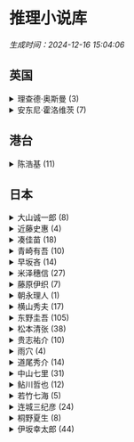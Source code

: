 # 推理小说库 

*生成时间：2024-12-16 15:04:06*


## 英国

<details>
  <summary>理查德·奥斯曼 (3)</summary>
- 周四推理俱乐部：活了两次的男人
- 周四推理俱乐部
- 周四推理俱乐部：消失的子弹
</details>


<details>
  <summary>安东尼·霍洛维茨 (7)</summary>
- 猫头鹰谋杀案(全两册)
- 关键句是死亡
- 神探夏洛克：莫里亚蒂
- 一把扭曲的匕首
- 一行杀人的台词
- 喜鹊谋杀案
- 关键词是谋杀
</details>


## 港台

<details>
  <summary>陈浩基 (11)</summary>
- 魔笛
- 遗忘，刑警（新星版）
- 第欧根尼变奏曲
- 隐蔽嫌疑人
- 遗忘·刑警
- 魔虫人间
- 气球人
- 魔虫人间2_黑白
- 网内人
- 幸存者
- 13.67
</details>


## 日本

<details>
  <summary>大山诚一郎 (8)</summary>
- 全员嫌疑人
- 密室收藏家
- 绝对不在场证明
- 字母表谜案
- 500个目击者_绝对不在场证明2
- 诡计博物馆
- 绝对不在场谜案
- 绑架回忆：诡计博物馆2
</details>


<details>
  <summary>近藤史惠 (4)</summary>
- 伊甸
- 牺牲
- 影响
- 老人与长椅
</details>


<details>
  <summary>凑佳苗 (18)</summary>
- 蓝宝石
- 母性
- 少女
- 乌托邦
- 绝唱
- 白雪公主杀人事件
- 落日
- 往复书简
- 为了N
- 睡在豌豆上
- 告白
- 境遇
- 望乡
- 赎罪
- 反转
- 夜行观览车
- 物语终焉
- 叛逆女儿，完美母亲
</details>


<details>
  <summary>青崎有吾 (10)</summary>
- 图书馆之谜
- Undead_Girl·Murder_Farce_02_怪盗与侦探
- 水族馆之谜
- 敲响密室之门2
- 体育馆之谜
- 地雷格力高（民翻）
- Undead_Girl·Murder_Farce_01_鸟笼使者
- 风之丘五十元硬币之谜
- 煞风景的早间首班车
- 敲响密室之门
</details>


<details>
  <summary>早坂吝 (14)</summary>
- 侦探AI
- 杀人犯对杀人鬼
- 上木荔枝合集（民翻）
- 爱丽丝罪恶奇境
- ＶＲ浮游馆之谜
- 犯人IA
- 谁也不能审判我（民翻）
- 彩虹牙刷（民翻）
- 双蛇密室（民翻）
- 〇〇〇〇〇〇〇〇杀人事件（民翻）
- RPG_SCHOOL（民翻）
- 四元馆事件
- MAILER-DAEMON的战栗
- 无人机侦探
</details>


<details>
  <summary>米泽穗信 (27)</summary>
- 再见，妖精
- 夏季限定热带水果圣代事件
- 书签与谎言的季节（民翻版）
- 花冠之日
- 黑牢城（台版）
- 可燃物（民翻）
- 秋季限定糖渍栗子事件_上
- 秋季限定糖渍栗子事件_下
- 满愿
- 古典部系列_短篇《镜不能鉴》
- 迟来的羽翼
- 羔羊的盛宴
- 巴黎马卡龙之谜
- 冰果
- 寻狗事务所
- 春季限定草莓塔事件
- 虎与蟹，抑或是折木奉太郎杀人事件
- 轮回
- 追想五断章
- 折断的龙骨（全二册）
- 王与马戏团
- 瓶颈（民翻版）
- 冬季限定夹心巧克力事件
- 算计
- 悠长的假日（古典部系列短篇）
- 黑牢城（民翻版）
- 书与钥匙的季节
</details>


<details>
  <summary>藤原伊织 (7)</summary>
- 降雪
- 天狼星之路
- 向日葵的祭典
- 长脚蚊白须的冒险
- 恐怖分子的阳伞
- 手掌上的黑暗
- 离别的火焰
</details>


<details>
  <summary>朝永理人 (1)</summary>
- 毒咖啡事件（民翻）
</details>


<details>
  <summary>横山秀夫 (17)</summary>
- 震度0
- 终身验尸官
- 动机
- 临场
- 踏影而行
- 空屋
- 看守眼
- 64：史上最凶恶绑架撕票事件
- 追诉时效倒计时
- 第三时效
- 罗苹计划
- 半自白
- 半落
- 阴暗的季节
- 超越极限
- 穷追不舍
- 真相
</details>


<details>
  <summary>东野圭吾 (105)</summary>
- 无名之町
- 布鲁特斯的心脏
- 解忧杂货店
- 单恋
- 祈念守护人
- 沉睡的人鱼之家
- 挑战
- 平行世界·爱情故事
- 时生
- 绑架游戏
- 悲剧人偶
- 伽利略的苦恼
- 拉普拉斯的魔女
- 布谷鸟的蛋是谁的
- 禁断的魔术
- 超杀人事件
- 使命与魂的尽头
- 假面饭店
- 名侦探的守则
- 假面山庄
- 风雪追击
- 毕业
- 祈念之树：守护之心（台版）
- 同级生
- 沉睡的森林
- 圣女的救济
- 浪花少年侦探团
- 透明的螺旋
- 第十年的情人节
- 湖畔
- 宿命
- 分身
- 大雪中的山庄
- 希望之线
- 十一字杀人
- 鸟人计划(台版简体)
- 白马山庄谜案
- 你杀了谁（台版）
- 黑笑小说
- 变身
- 再见了，忍老师
- 禁忌魔术
- 科学？
- 怪笑小说
- 空中杀人现场
- 疾风回旋曲
- 梦幻花
- 假面游戏
- 虚像小丑
- 信
- 假面之夜
- 流星之绊
- 白金数据
- 悖论13
- 谎言里的魔术师（台版简体）
- 恋爱的贡多拉
- 天空之蜂
- 虚无的十字架
- 长长的回廊
- 那时的某人
- 濒死之眼
- 嫌疑人X的献身
- 天使之耳：交通警察之夜
- 祈祷落幕时
- 侦探伽利略
- 白夜行
- 美丽的凶器
- 学生街的日子
- 我的晃荡的青春
- 魔球
- 东野圭吾的最后致意
- 从前我死去的家
- 毕业前的杀人游戏
- 酷酷的代课老师
- 我杀了他
- 侦探俱乐部(台版简体)
- 放学后
- 只差一个谎言
- 和魔女共度的七天
- 恶意
- 雪国之劫
- 预知梦
- 红手指
- 白鸟与蝙蝠
- 梦回都灵
- 没有凶手的杀人夜
- 谁杀了她
- 造彩虹的人
- 假面前夜
- 彷徨之刃
- 魔力的胎动
- 以眨眼干杯
- 名侦探的诅咒
- 幻夜
- 危险的维纳斯
- 盛夏的方程式
- 秘密
- 沉默的巡游
- 杀人之门
- 怪人们
- 黎明之街
- 歪笑小说
- 毒笑小说
- 新参者
- 麒麟之翼
</details>


<details>
  <summary>松本清张 (38)</summary>
- 死亡邮递
- 共犯
- 死之枝
- 强蚁
- 时间的习俗
- 松本清张杰作选2·坏女人
- 某《小仓日记》传
- 佐渡流人行
- D之复合
- 水之肌
- 死亡螺旋
- 坏人们
- 憎恶的委托
- 证明
- 眼的气流
- 驿路
- 眼之壁
- 球形的荒野
- 富士山禁恋
- 十万分之一的偶然
- 女人阶梯
- 松本清张推理小说全集（20本）
- 苍白的轨迹
- 迷离世界
- 卖马的女人
- 危险的斜面
- 波之塔
- 隐花平原
- 兽之道
- 黑地之绘
- 隔墙有眼
- 交错的场景
- 日本的黑雾
- 西乡钞
- 夜光的阶梯
- 监视
- 火神被杀
- 黑色笔记
</details>


<details>
  <summary>贵志祐介 (10)</summary>
- 恐怖呢喃
- 上锁的房间
- laizixinshijie
- 玻璃之锤
- 青之炎
- 恶之教典_上
- 神秘钟杀人事件
- 写出娱乐的力量
- 恶之教典_下
- 黑暗之家
</details>


<details>
  <summary>雨穴 (4)</summary>
- 怪画谜案
- 怪屋谜案2（民翻）
- 怪屋谜案
- 変な雨穴：雨穴短篇集（民翻）
</details>


<details>
  <summary>道尾秀介 (14)</summary>
- 光媒之花
- 骸之爪
- 龙神之雨
- 不可以
- 影子
- 杀意的临界点
- 所罗门之犬
- 向日葵不开的夏天
- 鼠男
- 鬼的足音
- 独眼猴
- 月之恋人
- 月与蟹
- 乌鸦的拇指
</details>


<details>
  <summary>中山七里 (31)</summary>
- 界线游戏
- 七色之毒
- 战斗之歌
- 希波克拉底的忧郁
- 连续杀人鬼青蛙男_噩梦再临
- 恶德轮舞曲
- 邂逅贝多芬
- 连续“杀人鬼”青蛙男
- 晚安，拉赫曼尼諾夫
- 五張面的微笑
- 赎罪奏鸣曲
- 恩仇镇魂曲
- 嘲笑的淑女
- 泰米斯之剑
- 追忆夜想曲
- 替身总理
- 希波克拉底的誓言-[日]_中山七里
- Start！
- 再會貝多芬
- 赴死之人的祈禱
- 魔女复甦
- 清扫逝者房间的人
- 開膛手傑克的告白
- 复仇协奏曲
- 哈梅爾吹笛人的誘柺
- 再見了，德彪西
- 能面检察官
- 永遠的蕭邦
- 希波克拉底的试练
- 死亡医生的遗产
- 那些得不到保护的人
</details>


<details>
  <summary>鲇川哲也 (12)</summary>
- 黑色皮箱
- 不完全犯罪
- 憎恶的化石
- 夜之訪問者
- 红色密室
- 紫丁香庄园
- 夺命密室
- 碑文谷事件
- 青铜使者
- 打鼓手为什么笑
- 奎恩的彩色纸
- 蓝色密室
</details>


<details>
  <summary>若竹七海 (5)</summary>
- 恶意的兔子
- 古书店阿赛丽亚的尸体
- 生锈的滑轮
- 我的日常推理
- 告别的方法
</details>


<details>
  <summary>连城三纪彦 (24)</summary>
- 外遇俱乐部
- 前夜祭
- 恋文
- 无颜的肖像
- 白光
- 宵待草夜情
- 连城三纪彦作品集
- 恋爱小说馆
- 花葬
- 鼠之夜
- 瓦斯灯
- 柏林黄昏
- 火恋
- 出轨的女人
- 荒诞杀人
- 暗色喜剧
- 蜜
- 恋文のおんなたち_小说部分
- 隐秘的丧服
- 幻灵之心
- 小异邦人
- 求生无门
- 被窥之私情
- 一朵桔梗花
</details>


<details>
  <summary>桐野夏生 (8)</summary>
- 女神记
- OUT主妇杀人事件
- 异常
- 濡湿面颊的雨
- 残虐记
- 对不起妈妈
- 兽之梦
- 柔嫩的脸颊
</details>


<details>
  <summary>伊坂幸太郎 (44)</summary>
- 潜水艇
- 单挑
- 末日的愚者
- 沙漠
- 不然你搬去火星啊
- 魔王
- 梦境救援
- 逆转苏格拉底
- 阳光劫匪倒转地球
- 献给折颈男的协奏曲
- 这一切纯属偶然！
- 哦！爸爸
- 瓢蟲
- 777（台版繁体）
- 死神的精确度
- 一个人办不到
- 重力小丑
- 杀手界·疾风号
- 跷跷板妖怪
- 再见马戏团
- 汽油生活
- SOS之猿
- 佩珀尔幻象
- 死神的浮力
- 余生皆假期
- 王者
- 杀手界
- 摩登时代
- 双子星
- 恐妻家
- 华丽人生
- 一首小夜曲
- 夜之国的库帕
- 一首朋克救地球
- 阳光劫匪
- 没关系，是伊坂啊！
- 白兔
- 奥杜邦的祈祷
- 金色梦乡
- 阳光劫匪_友情测试
- 阳光劫匪日常与袭击
- 孩子们
- 家鸭与野鸭的投币式置物柜
- 再见，黑鸟
</details>
